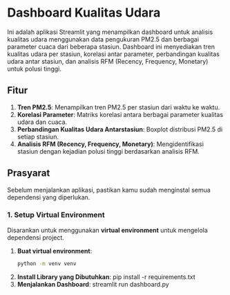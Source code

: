 # Dashboard Kualitas Udara

Ini adalah aplikasi Streamlit yang menampilkan dashboard untuk analisis kualitas udara menggunakan data pengukuran PM2.5 dan berbagai parameter cuaca dari beberapa stasiun. Dashboard ini menyediakan tren kualitas udara per stasiun, korelasi antar parameter, perbandingan kualitas udara antar stasiun, dan analisis RFM (Recency, Frequency, Monetary) untuk polusi tinggi.

## Fitur
1. **Tren PM2.5**: Menampilkan tren PM2.5 per stasiun dari waktu ke waktu.
2. **Korelasi Parameter**: Matriks korelasi antara berbagai parameter kualitas udara dan cuaca.
3. **Perbandingan Kualitas Udara Antarstasiun**: Boxplot distribusi PM2.5 di setiap stasiun.
4. **Analisis RFM (Recency, Frequency, Monetary)**: Mengidentifikasi stasiun dengan kejadian polusi tinggi berdasarkan analisis RFM.

## Prasyarat

Sebelum menjalankan aplikasi, pastikan kamu sudah menginstal semua dependensi yang diperlukan.

### 1. Setup Virtual Environment
Disarankan untuk menggunakan **virtual environment** untuk mengelola dependensi project.

1. **Buat virtual environment**:
   ```bash
   python -m venv venv
2. **Install Library yang Dibutuhkan**:
   pip install -r requirements.txt
3. **Menjalankan Dashboard**:
   streamlit run dashboard.py